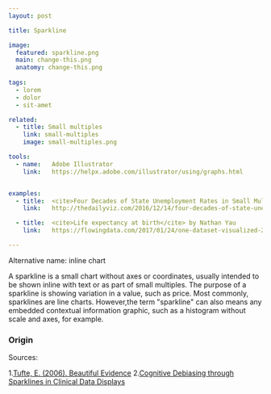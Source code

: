 ```yaml
---
layout: post

title: Sparkline

image:
  featured: sparkline.png
  main: change-this.png
  anatomy: change-this.png
  
tags:
  - lorem
  - dolor
  - sit-amet

related:
  - title: Small multiples
    link: small-multiples
    image: small-multiples.png

tools:
  - name:   Adobe Illustrator
    link:   https://helpx.adobe.com/illustrator/using/graphs.html


examples:
  - title:  <cite>Four Decades of State Unemployment Rates in Small Multiples</cite> by Matt Stiles
    link:   http://thedailyviz.com/2016/12/14/four-decades-of-state-unemployment-rates-in-small-multiples-part-2/

  - title:  <cite>Life expectancy at birth</cite> by Nathan Yau
    link:   https://flowingdata.com/2017/01/24/one-dataset-visualized-25-ways/02-time-series-sparklines-2/

---
```

Alternative name: inline chart

A sparkline is a small chart without axes or coordinates, usually intended to be shown inline with text or as part of small multiples. The purpose of a sparkline is showing variation in a value, such as price. Most commonly, sparklines are line charts. However,the term "sparkline" can also means any embedded contextual information graphic, such as a histogram without scale and axes, for example.

### Origin


Sources:

1.[Tufte, E. (2006). Beautiful Evidence](https://web.archive.org/web/20070311173343/http://www.bissantz.com/sparklines/)
2.[Cognitive Debiasing through Sparklines in Clinical Data Displays](http://telemedicina.unifesp.br/pub/amia/2007%20AMIA%20Proceedings/data/papers/posters/AMIA-0076-S2007.pdf)